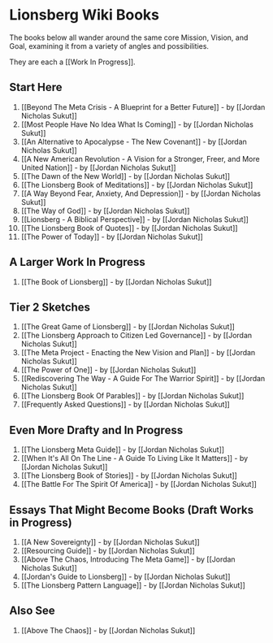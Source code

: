 # Lionsberg Wiki Books 

The books below all wander around the same core Mission, Vision, and Goal, examining it from a variety of angles and possibilities. 

They are each a [[Work In Progress]]. 
## Start Here 

1. [[Beyond The Meta Crisis - A Blueprint for a Better Future]] - by [[Jordan Nicholas Sukut]]    
2. [[Most People Have No Idea What Is Coming]] - by [[Jordan Nicholas Sukut]]  
3. [[An Alternative to Apocalypse - The New Covenant]] - by [[Jordan Nicholas Sukut]]  
4. [[A New American Revolution - A Vision for a Stronger, Freer, and More United Nation]] - by [[Jordan Nicholas Sukut]]   
5. [[The Dawn of the New World]] - by [[Jordan Nicholas Sukut]]   
6. [[The Lionsberg Book of Meditations]] - by [[Jordan Nicholas Sukut]]   
7. [[A Way Beyond Fear, Anxiety, And Depression]]  - by [[Jordan Nicholas Sukut]] 
8. [[The Way of God]] - by [[Jordan Nicholas Sukut]]  
9. [[Lionsberg - A Biblical Perspective]] - by [[Jordan Nicholas Sukut]]  
10. [[The Lionsberg Book of Quotes]] - by [[Jordan Nicholas Sukut]]  
11. [[The Power of Today]] - by [[Jordan Nicholas Sukut]]  

## A Larger Work In Progress
1. [[The Book of Lionsberg]] -  by [[Jordan Nicholas Sukut]]  

## Tier 2 Sketches 

1. [[The Great Game of Lionsberg]] - by [[Jordan Nicholas Sukut]]  
3. [[The Lionsberg Approach to Citizen Led Governance]] - by [[Jordan Nicholas Sukut]]  
4. [[The Meta Project - Enacting the New Vision and Plan]] - by [[Jordan Nicholas Sukut]]   
5. [[The Power of One]] - by [[Jordan Nicholas Sukut]]  
7. [[Rediscovering The Way - A Guide For The Warrior Spirit]]  - by [[Jordan Nicholas Sukut]]  
8.  [[The Lionsberg Book Of Parables]] - by [[Jordan Nicholas Sukut]]  
9. [[Frequently Asked Questions]] - by [[Jordan Nicholas Sukut]]   

## Even More Drafty and In Progress  

1. [[The Lionsberg Meta Guide]] - by [[Jordan Nicholas Sukut]]  
2. [[When It's All On The Line - A Guide To Living Like It Matters]] - by [[Jordan Nicholas Sukut]]  
3. [[The Lionsberg Book of Stories]] - by [[Jordan Nicholas Sukut]]  
4. [[The Battle For The Spirit Of America]] - by [[Jordan Nicholas Sukut]]  

## Essays That Might Become Books (Draft Works in Progress)
1. [[A New Sovereignty]] - by [[Jordan Nicholas Sukut]]  
2. [[Resourcing Guide]] - by [[Jordan Nicholas Sukut]]  
3. [[Above The Chaos, Introducing The Meta Game]] - by [[Jordan Nicholas Sukut]]  
4. [[Jordan's Guide to Lionsberg]] - by [[Jordan Nicholas Sukut]]  
5. [[The Lionsberg Pattern Language]] - by [[Jordan Nicholas Sukut]]  

## Also See
1. [[Above The Chaos]] - by [[Jordan Nicholas Sukut]]  

